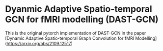 # Dyanmic Adaptive Spatio-temporal GCN for fMRI modelling (DAST-GCN)

This is the original pytorch implementation of DAST-GCN  in the paper [Dynamic Adaptive Spatio-temporal Graph Convolution for fMRI Modelling] (https://arxiv.org/abs/2109.12517) 





